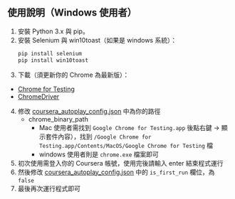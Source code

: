 ## 使用說明（Windows 使用者）

1. 安裝 Python 3.x 與 pip。
2. 安裝 Selenium 與 win10toast（如果是 windows 系統）：
    ```bash
   pip install selenium
   pip install win10toast
   ```
3. 下載（須更新你的 Chrome 為最新版）：
- [Chrome for Testing](https://googlechromelabs.github.io/chrome-for-testing/)
- [ChromeDriver](https://googlechromelabs.github.io/chrome-for-testing/)
4. 修改 [coursera_autoplay_config.json](https://github.com/Jesse-Jumbo/tools/tree/main/src/coursera_autoplay/config.json) 中為你的路徑
   - chrome_binary_path
     - Mac 使用者需找到 `Google Chrome for Testing.app` 後點右鍵 → 顯示套件內容），找到 `/Google Chrome for Testing.app/Contents/MacOS/Google Chrome for Testing` 檔
     - windows 使用者則是 `chrome.exe` 檔案即可
5. 初次使用需登入你的 Coursera 帳號，使用完後請輸入 enter 結束程式運行 
6. 然後修改 [coursera_autoplay_config.json](https://github.com/Jesse-Jumbo/tools/tree/main/src/coursera_autoplay_config.json) 中的 `is_first_run` 欄位，為 `false`
6. 最後再次運行程式即可
